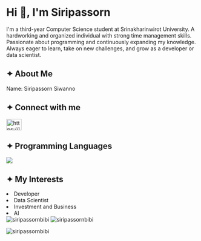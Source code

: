 # Hi 👋, I'm Siripassorn
<p>I'm a third-year Computer Science student at Srinakharinwirot University. A hardworking and organized individual with strong time management skills. Passionate about programming and continuously expanding my knowledge. Always eager to learn, take on new challenges, and grow as a developer or data scientist.</p>

## ✦ About Me
<p>
Name: Siripassorn Siwanno
</p>

## ✦ Connect with me
<p align="left">
  <a href="https://www.leetcode.com/https://leetcode.com/u/siripassorn/" target="blank"><img align="center" src="https://raw.githubusercontent.com/rahuldkjain/github-profile-readme-  
  generator/master/src/images/icons/Social/leet-code.svg" alt="https://leetcode.com/u/siripassorn/" height="30" width="40" /></a>
</p>

## ✦ Programming Languages
<p align="left">
  <a href="https://skillicons.dev">
    <img src="https://skillicons.dev/icons?i=py,java,flutter,c" />
  </a>
</p>

## ✦ My Interests
<li>Developer</li>
<li>Data Scientist</li>
<li>Investment and Business</li>
<li>AI</li>


<div align="left">
<img src="https://github-readme-stats.vercel.app/api/top-langs?username=siripassornbibi&show_icons=true&locale=en&layout=compact" alt="siripassornbibi" />
<img src="https://github-readme-stats.vercel.app/api?username=siripassornbibi&show_icons=true&locale=en" alt="siripassornbibi" />
</div>

<p><img align="center" src="https://github-readme-streak-stats.herokuapp.com/?user=siripassornbibi&" alt="siripassornbibi" /></p>

